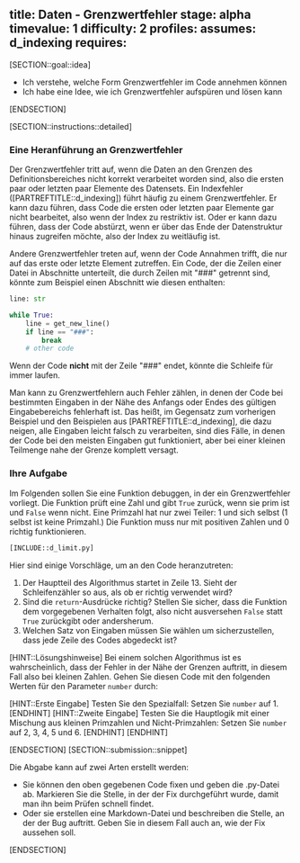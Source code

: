 title: Daten - Grenzwertfehler 
stage: alpha
timevalue: 1
difficulty: 2
profiles:
assumes: d_indexing
requires:
---
[SECTION::goal::idea]

- Ich verstehe, welche Form Grenzwertfehler im Code annehmen können
- Ich habe eine Idee, wie ich Grenzwertfehler aufspüren und lösen kann

[ENDSECTION]

[SECTION::instructions::detailed]

### Eine Heranführung an Grenzwertfehler

Der Grenzwertfehler tritt auf, wenn die Daten an den Grenzen des Definitionsbereiches 
nicht korrekt verarbeitet worden sind, also die ersten paar oder letzten paar Elemente des Datensets.
Ein Indexfehler ([PARTREFTITLE::d_indexing]) führt häufig zu einem Grenzwertfehler.
Er kann dazu führen, dass Code die ersten oder letzten paar Elemente gar nicht bearbeitet,
also wenn der Index zu restriktiv ist.
Oder er kann dazu führen, dass der Code abstürzt, wenn er über das Ende der Datenstruktur hinaus zugreifen möchte,
also der Index zu weitläufig ist.

Andere Grenzwertfehler treten auf, wenn der Code Annahmen trifft, die nur auf das erste oder letzte Element zutreffen.
Ein Code, der die Zeilen einer Datei in Abschnitte unterteilt, die durch Zeilen mit "###" getrennt sind, könnte
zum Beispiel einen Abschnitt wie diesen enthalten:

```python
line: str

while True:
    line = get_new_line()
    if line == "###":
        break
    # other code
```
Wenn der Code **nicht** mit der Zeile "###" endet, könnte die Schleife für immer laufen.

Man kann zu Grenzwertfehlern auch Fehler zählen, in denen der Code bei bestimmten Eingaben 
in der Nähe des Anfangs oder Endes des gültigen Eingabebereichs fehlerhaft ist.
Das heißt, im Gegensatz zum vorherigen Beispiel und den Beispielen aus [PARTREFTITLE::d_indexing], 
die dazu neigen, alle Eingaben leicht falsch zu verarbeiten, sind dies Fälle, in denen der Code
bei den meisten Eingaben gut funktioniert, aber bei einer kleinen Teilmenge nahe der Grenze komplett versagt.


### Ihre Aufgabe

Im Folgenden sollen Sie eine Funktion debuggen, in der ein Grenzwertfehler vorliegt.
Die Funktion prüft eine Zahl und gibt `True` zurück, wenn sie prim ist und `False` wenn nicht.
Eine Primzahl hat nur zwei Teiler: 1 und sich selbst (1 selbst ist keine Primzahl.)
Die Funktion muss nur mit positiven Zahlen und 0 richtig funktionieren.


```python
[INCLUDE::d_limit.py]
```

Hier sind einige Vorschläge, um an den Code heranzutreten:

1. Der Hauptteil des Algorithmus startet in Zeile 13. 
   Sieht der Schleifenzähler so aus, als ob er richtig verwendet wird?
2. Sind die `return`-Ausdrücke richtig?
   Stellen Sie sicher, dass die Funktion dem vorgegebenen Verhalten folgt, 
   also nicht ausversehen `False` statt `True` zurückgibt oder andersherum.
3. Welchen Satz von Eingaben müssen Sie wählen um sicherzustellen, dass jede Zeile des Codes abgedeckt ist?

[HINT::Lösungshinweise]
Bei einem solchen Algorithmus ist es wahrscheinlich, dass der Fehler in der Nähe der Grenzen auftritt,
in diesem Fall also bei kleinen Zahlen.
Gehen Sie diesen Code mit den folgenden Werten für den Parameter `number` durch:

[HINT::Erste Eingabe]
Testen Sie den Spezialfall: Setzen Sie `number` auf 1.
[ENDHINT]
[HINT::Zweite Eingabe]
Testen Sie die Hauptlogik mit einer Mischung aus kleinen Primzahlen und Nicht-Primzahlen:
Setzen Sie `number` auf 2, 3, 4, 5 und 6.
[ENDHINT]
[ENDHINT]

[ENDSECTION]
[SECTION::submission::snippet]

Die Abgabe kann auf zwei Arten erstellt werden:

- Sie können den oben gegebenen Code fixen und geben die .py-Datei ab.
  Markieren Sie die Stelle, in der der Fix durchgeführt wurde, damit man ihn beim Prüfen schnell findet.
- Oder sie erstellen eine Markdown-Datei und beschreiben die Stelle, an der der Bug auftritt.
  Geben Sie in diesem Fall auch an, wie der Fix aussehen soll.

[ENDSECTION]